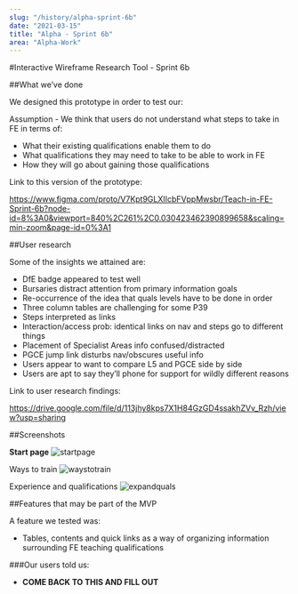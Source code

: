 ```yaml
---
slug: "/history/alpha-sprint-6b"
date: "2021-03-15"
title: "Alpha - Sprint 6b"
area: "Alpha-Work"
---
```


#Interactive Wireframe Research Tool - Sprint 6b

##What we’ve done

We designed this prototype in order to test our:

Assumption - We think that users do not understand what steps to take in FE in terms of:

- What their existing qualifications enable them to do
- What qualifications they may need to take to be able to work in FE
- How they will go about gaining those qualifications 

Link to this version of the prototype: 

https://www.figma.com/proto/V7Kpt9GLXIIcbFVppMwsbr/Teach-in-FE-Sprint-6b?node-id=8%3A0&viewport=840%2C261%2C0.030423462390899658&scaling=min-zoom&page-id=0%3A1

##User research

Some of the insights we attained are:

- DfE badge appeared to test well
- Bursaries distract attention from primary information goals
- Re-occurrence of the idea that quals levels have to be done in order
- Three column tables are challenging for some P39
- Steps interpreted as links
- Interaction/access prob: identical links on nav and steps go to different things
- Placement of Specialist Areas info confused/distracted
- PGCE jump link disturbs nav/obscures useful info
- Users appear to want to compare L5 and PGCE side by side
- Users are apt to say they’ll phone for support for wildly different reasons


Link to user research findings:

https://drive.google.com/file/d/113jhy8kps7X1H84GzGD4ssakhZVv_Rzh/view?usp=sharing


##Screenshots 

**Start page**
![startpage](/images/sprint-6b/landing%20page.png)

Ways to train
![waystotrain](/images/sprint-6b/ways%20to%20train.png)

Experience and qualifications
![expandquals](/images/sprint-6b/experience%20and%20qualifications.png)


##Features that may be part of the MVP

A feature we tested was:

- Tables, contents and quick links as a way of organizing information surrounding FE teaching qualifications

###Our users told us:

- **COME BACK TO THIS AND FILL OUT**
